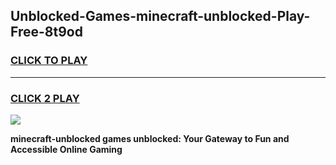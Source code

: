 
## Unblocked-Games-minecraft-unblocked-Play-Free-8t9od
<h3>
<a href="https://premium76.site?title=minecraft-unblocked&ref=09A">CLICK TO PLAY</a></h3>
<hr>

<h3>
<a href="https://premium76.site?title=minecraft-unblocked&ref=09A">CLICK 2 PLAY</a>
  
</h3>

<a href="https://premium76.site?title=minecraft-unblocked&ref=09A"><img src="https://clearcache.store/games.png"></a>


**minecraft-unblocked games unblocked: Your Gateway to Fun and Accessible Online Gaming**
